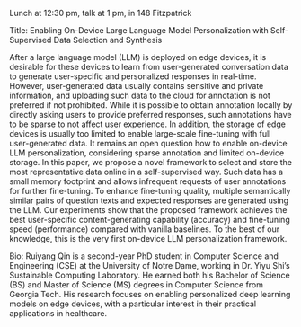 Lunch at 12:30 pm, talk at 1 pm, in 148 Fitzpatrick

Title: Enabling On-Device Large Language Model Personalization with Self-Supervised Data Selection and Synthesis

After a large language model (LLM) is deployed on edge devices, it is desirable for these devices to learn from user-generated conversation data to generate user-specific and personalized responses in real-time. However, user-generated data usually contains sensitive and private information, and uploading such data to the cloud for annotation is not preferred if not prohibited. While it is possible to obtain annotation locally by directly asking users to provide preferred responses, such annotations have to be sparse to not affect user experience. In addition, the storage of edge devices is usually too limited to enable large-scale fine-tuning with full user-generated data. It remains an open question how to enable on-device LLM personalization, considering sparse annotation and limited on-device storage. In this paper, we propose a novel framework to select and store the most representative data online in a self-supervised way. Such data has a small memory footprint and allows infrequent requests of user annotations for further fine-tuning. To enhance fine-tuning quality, multiple semantically similar pairs of question texts and expected responses are generated using the LLM. Our experiments show that the proposed framework achieves the best user-specific content-generating capability (accuracy) and fine-tuning speed (performance) compared with vanilla baselines. To the best of our knowledge, this is the very first on-device LLM personalization framework.

Bio: Ruiyang Qin is a second-year PhD student in Computer Science and Engineering (CSE) at the University of Notre Dame, working in Dr. Yiyu Shi’s Sustainable Computing Laboratory. He earned both his Bachelor of Science (BS) and Master of Science (MS) degrees in Computer Science from Georgia Tech. His research focuses on enabling personalized deep learning models on edge devices, with a particular interest in their practical applications in healthcare.
